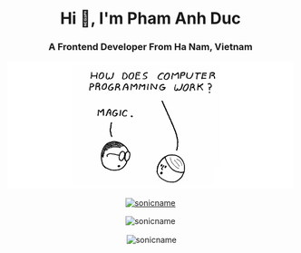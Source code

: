 <h1 align="center">Hi 👋, I'm Pham Anh Duc</h1>
<h3 align="center">A Frontend Developer From Ha Nam, Vietnam</h3>
<div align="center">
<img src="/assets/intro.png">
</div>

<p align="center"> <a href="https://github.com/ryo-ma/github-profile-trophy"><img src="https://github-profile-trophy.vercel.app/?username=sonicname" alt="sonicname" /></a> </p>

<p align="center"><img align="center" src="https://github-readme-stats.vercel.app/api/top-langs?username=sonicname&show_icons=true&locale=en&layout=compact" alt="sonicname" /></p>

<p align="center">&nbsp;<img align="center" src="https://github-readme-stats.vercel.app/api?username=sonicname&show_icons=true&locale=en" alt="sonicname" /></p>
